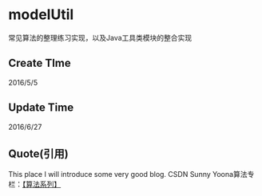 # modelUtil
常见算法的整理练习实现，以及Java工具类模块的整合实现

## Create TIme
2016/5/5

## Update Time
2016/6/27

## Quote(引用)
This place I will introduce some very good blog.
CSDN Sunny Yoona算法专栏：[【算法系列】](http://blog.csdn.net/column/details/computeralgorithms.html?&page=2)

